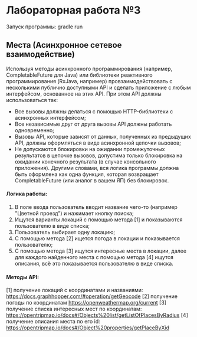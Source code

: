 # Лабораторная работа №3
Запуск программы:
gradle run

## Места (Асинхронное сетевое взаимодействие)
Используя методы асинхронного программирования (например, CompletableFuture для Java) или библиотеки реактивного программирования (RxJava, например) провзаимодействовать с несколькими публично доступными API и сделать приложение с любым интерфейсом, основанное на этих API. При этом API должны использоваться так:

- Все вызовы должны делаться с помощью HTTP-библиотеки с асинхронных интерфейсом;
- Все независимые друг от друга вызовы API должны работать одновременно;
- Вызовы API, которые зависят от данных, полученных из предыдущих API, должны оформляться в виде асинхронной цепочки вызовов;
- Не допускаются блокировки на ожидании промежуточных результатов в цепочке вызовов, допустима только блокировка на ожидании конечного результата (в случае консольного приложения). Другими словами, вся логика программы должна быть оформлена как одна функция, которая возвращает CompletableFuture (или аналог в вашем ЯП) без блокировок.

#### Логика работы:
1.  В поле ввода пользователь вводит название чего-то (например "Цветной проезд") и нажимает кнопку поиска;
2.  Ищутся варианты локаций с помощью метода [1] и показываются пользователю в виде списка;
3.  Пользователь выбирает одну локацию;
4.  С помощью метода [2] ищется погода в локации и показывается пользователю;
5.  С помощью метода [3] ищутся интересные места в локации, далее для каждого найденного места с помощью метода [4] ищутся описания, всё это показывается пользователю в виде списка.

#### Методы API:
[1] получение локаций с координатами и названиями: https://docs.graphhopper.com/#operation/getGeocode
[2] получение погоды по координатам https://openweathermap.org/current
[3] получение списка интересных мест по координатам: https://opentripmap.io/docs#/Objects%20list/getListOfPlacesByRadius
[4] получение описания места по его id: https://opentripmap.io/docs#/Object%20properties/getPlaceByXid
